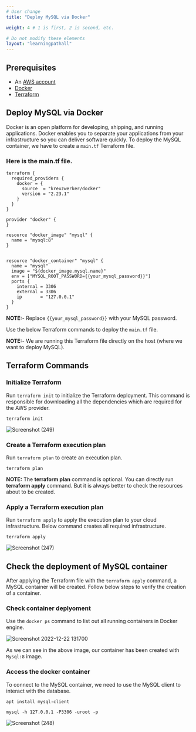 ```yaml
---
# User change
title: "Deploy MySQL via Docker"

weight: 4 # 1 is first, 2 is second, etc.

# Do not modify these elements
layout: "learningpathall"
---
```



## Prerequisites

* An [AWS account](https://portal.aws.amazon.com/billing/signup?nc2=h_ct&src=default&redirect_url=https%3A%2F%2Faws.amazon.com%2Fregistration-confirmation#/start)
* [Docker](https://www.simplilearn.com/tutorials/docker-tutorial/how-to-install-docker-on-ubuntu)
* [Terraform](/install-tools/terraform)

## Deploy MySQL via Docker
Docker is an open platform for developing, shipping, and running applications. Docker enables you to separate your applications from your infrastructure so you can deliver software quickly.
To deploy the MySQL container, we have to create a `main.tf` Terraform file.


### Here is the main.tf file.
```console
terraform {
  required_providers {
    docker = {
      source  = "kreuzwerker/docker"
      version = "2.23.1"
    }
  }
}

provider "docker" {
}

resource "docker_image" "mysql" {
  name = "mysql:8"
}


resource "docker_container" "mysql" {
  name = "mysql"
  image = "${docker_image.mysql.name}"
  env = ["MYSQL_ROOT_PASSWORD={{your_mysql_password}}"]
  ports {
    internal = 3306
    external = 3306
    ip       = "127.0.0.1"
  }
}
```
**NOTE:**- Replace `{{your_mysql_password}}` with your MySQL password.

Use the below Terraform commands to deploy the `main.tf` file.

**NOTE:**- We are running this Terraform file directly on the host (where we want to deploy MySQL).

## Terraform Commands

### Initialize Terraform

Run `terraform init` to initialize the Terraform deployment. This command is responsible for downloading all the dependencies which are required for the AWS provider.

```console
terraform init
```
    
![Screenshot (249)](https://user-images.githubusercontent.com/92315883/209109372-34a05d22-097e-4018-97c5-ef072d9b0e20.png)

### Create a Terraform execution plan

Run `terraform plan` to create an execution plan.

```console
terraform plan
```

**NOTE:** The **terraform plan** command is optional. You can directly run **terraform apply** command. But it is always better to check the resources about to be created.

### Apply a Terraform execution plan

Run `terraform apply` to apply the execution plan to your cloud infrastructure. Below command creates all required infrastructure.

```console
terraform apply
```      

![Screenshot (247)](https://user-images.githubusercontent.com/92315883/209082799-476b17f1-6851-4f93-b8db-287daddc52d3.png)
   

## Check the deployment of MySQL container

After applying the Terraform file with the `terraform apply` command, a MySQL container will be created. Follow below steps to verify the creation of a container.

### Check container deplyoment
Use the `docker ps` command to list out all running containers in Docker engine.

![Screenshot 2022-12-22 131700](https://user-images.githubusercontent.com/92315883/209083915-cf7100d1-d26a-4aad-8239-d3e75cd01c62.png)

As we can see in the above image, our container has been created with `Mysql:8` image.

### Access the docker container
To connect to the MySQL container, we need to use the MySQL client to interact with the database.

```console
apt install mysql-client
```
```console
mysql -h 127.0.0.1 -P3306 -uroot -p
```

![Screenshot (248)](https://user-images.githubusercontent.com/92315883/209085632-6dff8769-6d81-4bfc-a0a2-ce1b352aebac.png)

